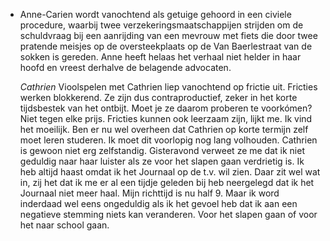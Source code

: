 - Anne-Carien wordt vanochtend als getuige gehoord in een civiele procedure, waarbij twee verzekeringsmaatschappijen strijden om de schuldvraag bij een aanrijding van een mevrouw met fiets die door twee pratende meisjes op de oversteekplaats op de Van Baerlestraat van de sokken is gereden. Anne heeft helaas het verhaal niet helder in haar hoofd en vreest derhalve de belagende advocaten.
  
  *Cathrien*
  Vioolspelen met Cathrien liep vanochtend op frictie uit. Fricties werken blokkerend. Ze zijn dus contraproductief, zeker in het korte tijdsbestek van het ontbijt. Moet je ze daarom proberen te voorkómen? Niet tegen elke prijs. Fricties kunnen ook leerzaam zijn, lijkt me. Ik vind het moeilijk. Ben er nu wel overheen dat Cathrien op korte termijn zelf moet leren studeren. Ik moet dit voorlopig nog lang volhouden. Cathrien is gewoon niet erg zelfstandig. Gisteravond verweet ze me dat ik niet geduldig naar haar luister als ze voor het slapen gaan verdrietig is. Ik heb altijd haast omdat ik het Journaal op de t.v. wil zien. Daar zit wel wat in, zij het dat ik me er al een tijdje geleden bij heb neergelegd dat ik het Journaal niet meer haal. Mijn richttijd is nu half 9. Maar ik word inderdaad wel eens ongeduldig als ik het gevoel heb dat ik aan een negatieve stemming niets kan veranderen. Voor het slapen gaan of voor het naar school gaan.